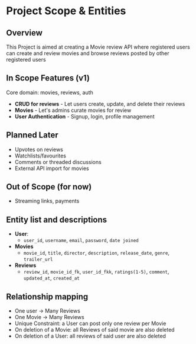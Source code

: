 # Project Scope & Entities
## Overview
This Project is aimed at creating a Movie review API where registered users can create and review movies and browse reviews posted by other registered users
## In Scope Features (v1)
Core domain: movies, reviews, auth
- **CRUD for reviews** - Let users create, update, and delete their reviews 
- **Movies** - Let's admins curate movies for review 
- **User Authentication** - Signup, login, profile management
## Planned Later
- Upvotes on reviews
- Watchlists/favourites
- Comments or threaded discussions
- External API import for movies
## Out of Scope (for now)
- Streaming links, payments
## Entity list and descriptions
- **User**:
  - `user_id`, `username`, `email`,  `password`, `date joined` 
- **Movies**
  - `movie_id`, `title`, `director`, `description`, `release_date`, `genre`, `trailer_url`
- **Reviews**
  - `review_id`, `movie_id_fk`, `user_id_fkk`, `ratings(1-5)`, `comment`, `updated_at`, `created_at`
## Relationship mapping
- One user → Many Reviews
- One Movie → Many Reviews
- Unique Constraint: a User can post only one review per Movie
- On deletion of a Movie: all Reviews of said movie are also deleted
- On deletion of a User: all reviews of said user are also deleted
